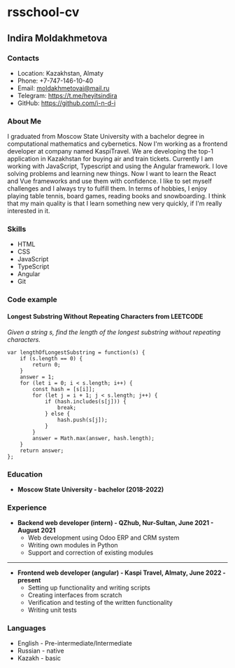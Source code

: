 # rsschool-cv

## Indira Moldakhmetova

### Contacts
* Location: Kazakhstan, Almaty
* Phone: +7-747-146-10-40
* Email: moldakhmetovai@mail.ru
* Telegram: https://t.me/heyitsindira
* GitHub: https://github.com/i-n-d-i

### About Me
I graduated from Moscow State University with a bachelor degree in computational mathematics and cybernetics. Now I'm working as a frontend developer at company named KaspiTravel. We are developing the top-1 application in Kazakhstan for buying air and train tickets. Currently I am working with JavaScript, Typescript and using the Angular framework. I love solving problems and learning new things. Now I want to learn the React and Vue frameworks and use them with confidence. I like to set myself challenges and I always try to fulfill them.
In terms of hobbies, I enjoy playing table tennis, board games, reading books and snowboarding.
I think that my main quality is that I learn something new very quickly, if I'm really interested in it.

### Skills
* HTML
* CSS
* JavaScript
* TypeScript
* Angular
* Git

### Code example
#### Longest Substring Without Repeating Characters from LEETCODE
*Given a string s, find the length of the longest substring without repeating characters.*
```
var lengthOfLongestSubstring = function(s) {
    if (s.length == 0) {
        return 0;
    }
    answer = 1;
    for (let i = 0; i < s.length; i++) {
        const hash = [s[i]];
        for (let j = i + 1; j < s.length; j++) {
            if (hash.includes(s[j])) {
                break;
            } else {
                hash.push(s[j]);
            }
        }
        answer = Math.max(answer, hash.length);
    }
    return answer;
};
```

### Education
* **Moscow State University - bachelor (2018-2022)**

### Experience
* **Backend web developer (intern) - QZhub, Nur-Sultan, June 2021 - August 2021**
  + Web development using Odoo ERP and CRM system
  + Writing own modules in Python
  + Support and correction of existing modules
************
* **Frontend web developer (angular) - Kaspi Travel, Almaty, June 2022 - present**
  + Setting up functionality and writing scripts
  + Creating interfaces from scratch
  + Verification and testing of the written functionality
  + Writing unit tests
 
### Languages
* English - Pre-intermediate/Intermediate
* Russian - native
* Kazakh - basic
